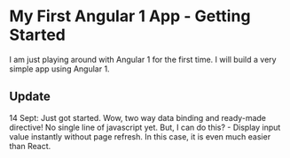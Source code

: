 # My First Angular 1 App - Getting Started

I am just playing around with Angular 1 for the first time.
I will build a very simple app using Angular 1.

## Update
14 Sept: Just got started.  Wow, two way data binding and ready-made directive!  No single line of javascript yet. But, I can do this? - Display input value instantly without page refresh.
In this case, it is even much easier than React.
